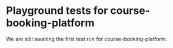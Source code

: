 # Playground tests for course-booking-platform
We are still awaiting the first test run for course-booking-platform.
